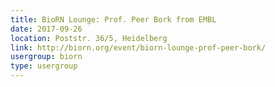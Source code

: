 ```yaml
---
title: BioRN Lounge: Prof. Peer Bork from EMBL
date: 2017-09-26
location: Poststr. 36/5, Heidelberg
link: http://biorn.org/event/biorn-lounge-prof-peer-bork/
usergroup: biorn
type: usergroup
---
```


